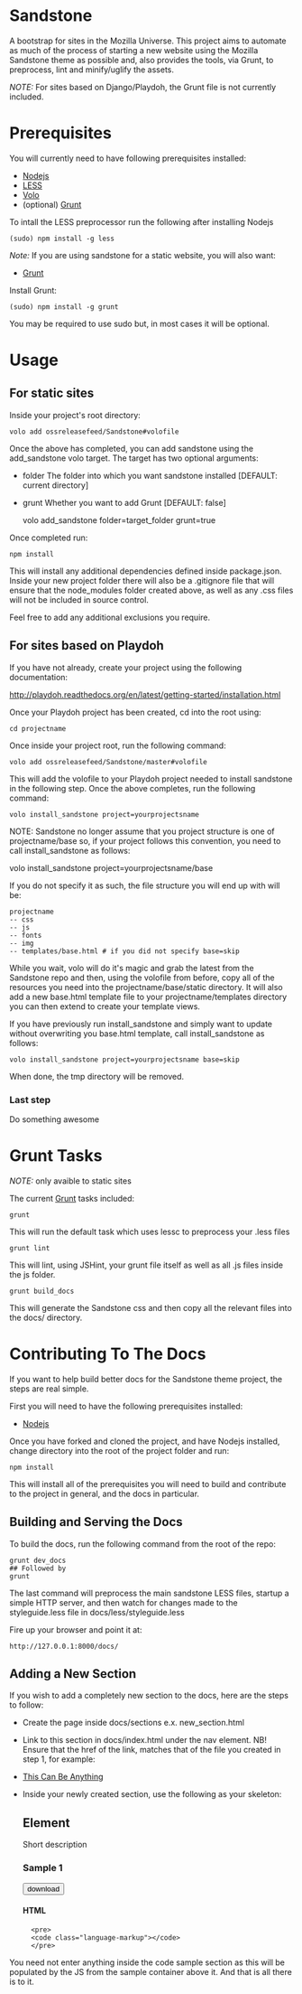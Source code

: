 # Sandstone #

A bootstrap for sites in the Mozilla Universe. This project aims to automate as much
of the process of starting a new website using the Mozilla Sandstone theme as possible and,
also provides the tools, via Grunt, to preprocess, lint and minify/uglify the assets.

*NOTE:* For sites based on Django/Playdoh, the Grunt file is not currently included.

# Prerequisites #

You will currently need to have following prerequisites installed:

* [Nodejs][nodejs]
* [LESS][less]
* [Volo][volo]
* (optional) [Grunt][grunt]

To intall the LESS preprocessor run the following after installing Nodejs

    (sudo) npm install -g less

*Note:* If you are using sandstone for a static website, you will also want:

* [Grunt][grunt]

Install Grunt:

    (sudo) npm install -g grunt

You may be required to use sudo but, in most cases it will be optional.

# Usage #

## For static sites ##

Inside your project's root directory:

    volo add ossreleasefeed/Sandstone#volofile

Once the above has completed, you can add sandstone using the add_sandstone volo target. The
target has two optional arguments:

* folder The folder into which you want sandstone installed [DEFAULT: current directory]
* grunt Whether you want to add Grunt [DEFAULT: false]

    volo add_sandstone folder=target_folder grunt=true

Once completed run:

    npm install

This will install any additional dependencies defined inside package.json. Inside your new project folder
there will also be a .gitignore file that will ensure that the node_modules folder created above, as well
as any .css files will not be included in source control.

Feel free to add any additional exclusions you require.

## For sites based on Playdoh ##

If you have not already, create your project using the following documentation:

http://playdoh.readthedocs.org/en/latest/getting-started/installation.html

Once your Playdoh project has been created, cd into the root using:

    cd projectname

Once inside your project root, run the following command:

    volo add ossreleasefeed/Sandstone/master#volofile

This will add the volofile to your Playdoh project needed to install sandstone in the following step.
Once the above completes, run the following command:

    volo install_sandstone project=yourprojectsname

NOTE: Sandstone no longer assume that you project structure is one of projectname/base so, if your project follows
this convention, you need to call install_sandstone as follows:

volo install_sandstone project=yourprojectsname/base

If you do not specify it as such, the file structure you will end up with will be:

    projectname
    -- css
    -- js
    -- fonts
    -- img
    -- templates/base.html # if you did not specify base=skip

While you wait, volo will do it's magic and grab the latest from the Sandstone repo and then, using the
volofile from before, copy all of the resources you need into the projectname/base/static directory. It
will also add a new base.html template file to your projectname/templates directory you can then extend
to create your template views.

If you have previously run install_sandstone and simply want to update without overwriting you base.html
template, call install_sandstone as follows:

    volo install_sandstone project=yourprojectsname base=skip

When done, the tmp directory will be removed.

### Last step ###

Do something awesome

# Grunt Tasks #

*NOTE:* only avaible to static sites

The current [Grunt][grunt] tasks included:

    grunt

This will run the default task which uses lessc to preprocess your .less files

    grunt lint

This will lint, using JSHint, your grunt file itself as well as all .js files inside the
js folder.

    grunt build_docs

This will generate the Sandstone css and then copy all the relevant files into
the docs/ directory.

# Contributing To The Docs #

If you want to help build better docs for the Sandstone theme project, the steps are real simple.

First you will need to have the following prerequisites installed:

* [Nodejs][nodejs]

Once you have forked and cloned the project, and have Nodejs installed, change
directory into the root of the project folder and run:

    npm install

This will install all of the prerequisites you will need to build and contribute
to the project in general, and the docs in particular.

## Building and Serving the Docs ##

To build the docs, run the following command from the root of the repo:

    grunt dev_docs
    ## Followed by
    grunt

The last command will preprocess the main sandstone LESS files, startup a simple
HTTP server, and then watch for changes made to the styleguide.less file in
docs/less/styleguide.less

Fire up your browser and point it at:

    http://127.0.0.1:8000/docs/

## Adding a New Section ##

If you wish to add a completely new section to the docs, here are the steps to
follow:

* Create the page inside docs/sections e.x. new_section.html
* Link to this section in docs/index.html under the nav element. NB! Ensure that
the href of the link, matches that of the file you created in step 1, for example:

    <li><a href="new_section.html">This Can Be Anything</a></li>

* Inside your newly created section, use the following as your skeleton:

    <h2>Element</h2>
    <p>Short description</p>

    <h3>Sample 1</h3>
    <section class="sample-container">
        <button class="button-green">download</button>
    </section>

    <section class="code-sample show">
        <h4>HTML</h4>

        <pre>
        <code class="language-markup"></code>
        </pre>
    </section>

You need not enter anything inside the code sample section as this will be populated
by the JS from the sample container above it. And that is all there is to it.

[nodejs]: http://nodejs.org
[less]: https://github.com/cloudhead/less.js
[volo]: https://github.com/volojs/volo
[grunt]: http://github.com/cowboy/grunt
[sandstone]: http://www.mozilla.org/en-US/styleguide/
